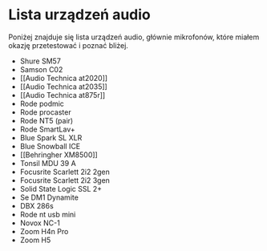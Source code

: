 # Lista urządzeń audio

Poniżej znajduje się lista urządzeń audio, głównie mikrofonów, które miałem okazję przetestować i poznać bliżej. 

- Shure SM57
- Samson C02
- [[Audio Technica at2020]]
- [[Audio Technica at2035]]
- [[Audio Technica at875r]]
- Rode podmic
- Rode procaster
- Rode NT5 (pair)
- Rode SmartLav+
- Blue Spark SL XLR
- Blue Snowball ICE
- [[Behringher XM8500]]
- Tonsil MDU 39 A
- Focusrite Scarlett 2i2 2gen
- Focusrite Scarlett 2i2 3gen
- Solid State Logic SSL 2+
- Se DM1 Dynamite
- DBX 286s
- Rode nt usb mini
- Novox NC-1
- Zoom H4n Pro
- Zoom H5